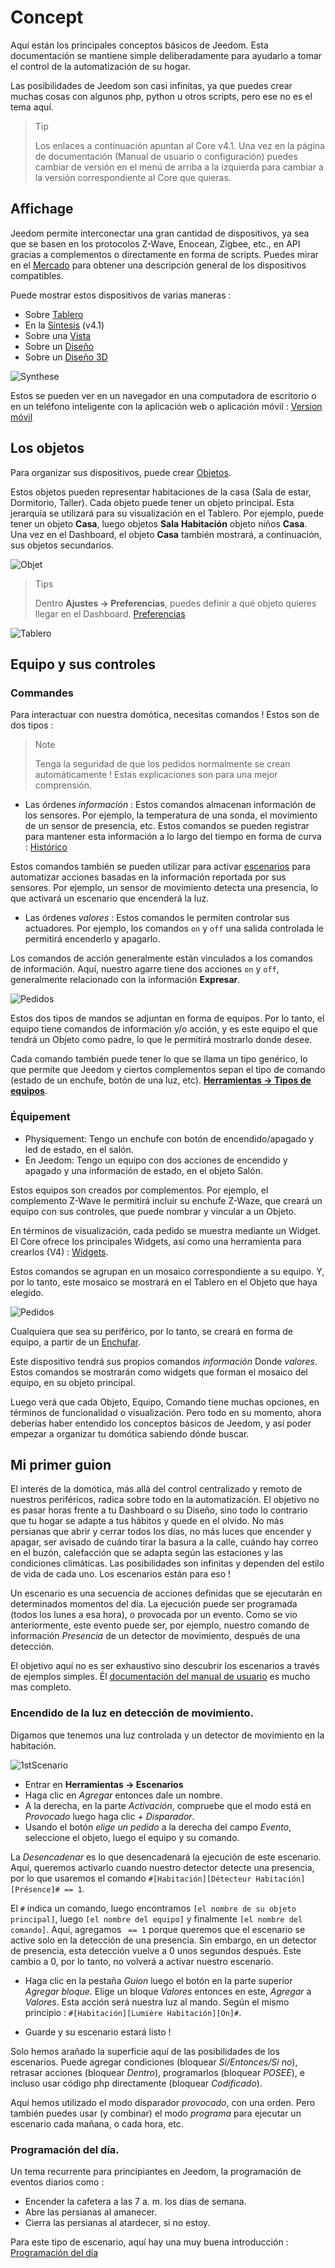 # Concept

Aquí están los principales conceptos básicos de Jeedom. Esta documentación se mantiene simple deliberadamente para ayudarlo a tomar el control de la automatización de su hogar.

Las posibilidades de Jeedom son casi infinitas, ya que puedes crear muchas cosas con algunos php, python u otros scripts, pero ese no es el tema aquí.

> Tip
>
> Los enlaces a continuación apuntan al Core v4.1. Una vez en la página de documentación (Manual de usuario o configuración) puedes cambiar de versión en el menú de arriba a la izquierda para cambiar a la versión correspondiente al Core que quieras.

## Affichage

Jeedom permite interconectar una gran cantidad de dispositivos, ya sea que se basen en los protocolos Z-Wave, Enocean, Zigbee, etc., en API gracias a complementos o directamente en forma de scripts. Puedes mirar en el [Mercado](https://market.jeedom.com/) para obtener una descripción general de los dispositivos compatibles.

Puede mostrar estos dispositivos de varias maneras :

- Sobre [Tablero](/es_ES/core/4.1/dashboard)
- En la [Síntesis](/es_ES/core/4.1/overview) (v4.1)
- Sobre una [Vista](/es_ES/core/4.1/view)
- Sobre un [Diseño](/es_ES/core/4.1/design)
- Sobre un [Diseño 3D](/es_ES/core/4.1/design3d)

![Synthese](images/concept-synthese.jpg)

Estos se pueden ver en un navegador en una computadora de escritorio o en un teléfono inteligente con la aplicación web o aplicación móvil : [Version móvil](/es_ES/mobile/index)

## Los objetos

Para organizar sus dispositivos, puede crear [Objetos](/es_ES/core/4.1/object).

Estos objetos pueden representar habitaciones de la casa (Sala de estar, Dormitorio, Taller). Cada objeto puede tener un objeto principal. Esta jerarquía se utilizará para su visualización en el Tablero. Por ejemplo, puede tener un objeto **Casa**, luego objetos **Sala** **Habitación** objeto niños **Casa**. Una vez en el Dashboard, el objeto **Casa** también mostrará, a continuación, sus objetos secundarios.

![Objet](images/concept-objet.jpg)

> Tips
>
> Dentro **Ajustes → Preferencias**, puedes definir a qué objeto quieres llegar en el Dashboard. [Preferencias](/es_ES/core/4.1/profils)

![Tablero](images/concept-dashboard.jpg)

## Equipo y sus controles

### Commandes

Para interactuar con nuestra domótica, necesitas comandos ! Estos son de dos tipos :

> Note
>
> Tenga la seguridad de que los pedidos normalmente se crean automáticamente ! Estas explicaciones son para una mejor comprensión.

- Las órdenes *información* :
Estos comandos almacenan información de los sensores. Por ejemplo, la temperatura de una sonda, el movimiento de un sensor de presencia, etc.
Estos comandos se pueden registrar para mantener esta información a lo largo del tiempo en forma de curva : [Histórico](/es_ES/core/4.1/history)

Estos comandos también se pueden utilizar para activar [escenarios](/es_ES/core/4.1/scenario) para automatizar acciones basadas en la información reportada por sus sensores. Por ejemplo, un sensor de movimiento detecta una presencia, lo que activará un escenario que encenderá la luz.

- Las órdenes *valores* :
Estos comandos le permiten controlar sus actuadores. Por ejemplo, los comandos ``on`` y ``off`` una salida controlada le permitirá encenderlo y apagarlo.

Los comandos de acción generalmente están vinculados a los comandos de información. Aquí, nuestro agarre tiene dos acciones ``on`` y ``off``, generalmente relacionado con la información **Expresar**.

![Pedidos](images/concept-commands.jpg)

Estos dos tipos de mandos se adjuntan en forma de equipos. Por lo tanto, el equipo tiene comandos de información y/o acción, y es este equipo el que tendrá un Objeto como padre, lo que le permitirá mostrarlo donde desee.

Cada comando también puede tener lo que se llama un tipo genérico, lo que permite que Jeedom y ciertos complementos sepan el tipo de comando (estado de un enchufe, botón de una luz, etc). [**Herramientas → Tipos de equipos**](/es_ES/core/4.2/types).

### Équipement

- Physiquement: Tengo un enchufe con botón de encendido/apagado y led de estado, en el salón.
- En Jeedom: Tengo un equipo con dos acciones de encendido y apagado y una información de estado, en el objeto Salón.

Estos equipos son creados por complementos. Por ejemplo, el complemento Z-Wave le permitirá incluir su enchufe Z-Waze, que creará un equipo con sus controles, que puede nombrar y vincular a un Objeto.

En términos de visualización, cada pedido se muestra mediante un Widget. El Core ofrece los principales Widgets, así como una herramienta para crearlos (V4) : [Widgets](/es_ES/core/4.1/widgets).

Estos comandos se agrupan en un mosaico correspondiente a su equipo. Y, por lo tanto, este mosaico se mostrará en el Tablero en el Objeto que haya elegido.

![Pedidos](images/concept-equipment.jpg)

Cualquiera que sea su periférico, por lo tanto, se creará en forma de equipo, a partir de un [Enchufar](/es_ES/core/4.1/plugin).

Este dispositivo tendrá sus propios comandos *información* Donde *valores*. Estos comandos se mostrarán como widgets que forman el mosaico del equipo, en su objeto principal.

Luego verá que cada Objeto, Equipo, Comando tiene muchas opciones, en términos de funcionalidad o visualización. Pero todo en su momento, ahora deberías haber entendido los conceptos básicos de Jeedom, y así poder empezar a organizar tu domótica sabiendo dónde buscar.

## Mi primer guion

El interés de la domótica, más allá del control centralizado y remoto de nuestros periféricos, radica sobre todo en la automatización. El objetivo no es pasar horas frente a tu Dashboard o su Diseño, sino todo lo contrario que tu hogar se adapte a tus hábitos y quede en el olvido. No más persianas que abrir y cerrar todos los días, no más luces que encender y apagar, ser avisado de cuándo tirar la basura a la calle, cuándo hay correo en el buzón, calefacción que se adapta según las estaciones y las condiciones climáticas. Las posibilidades son infinitas y dependen del estilo de vida de cada uno. Los escenarios están para eso !

Un escenario es una secuencia de acciones definidas que se ejecutarán en determinados momentos del día. La ejecución puede ser programada (todos los lunes a esa hora), o provocada por un evento. Como se vio anteriormente, este evento puede ser, por ejemplo, nuestro comando de información *Presencia* de un detector de movimiento, después de una detección.

El objetivo aquí no es ser exhaustivo sino descubrir los escenarios a través de ejemplos simples. Él [documentación del manual de usuario](/es_ES/core/4.1/scenario) es mucho mas completo.


### Encendido de la luz en detección de movimiento.

Digamos que tenemos una luz controlada y un detector de movimiento en la habitación.

![1stScenario](images/1stScenario.gif)

- Entrar en **Herramientas → Escenarios**
- Haga clic en *Agregar* entonces dale un nombre.
- A la derecha, en la parte *Activación*, compruebe que el modo está en *Provocado* luego haga clic *+ Disparador*.
- Usando el botón *elige un pedido* a la derecha del campo *Evento*, seleccione el objeto, luego el equipo y su comando.

La *Desencadenar* es lo que desencadenará la ejecución de este escenario. Aquí, queremos activarlo cuando nuestro detector detecte una presencia, por lo que usaremos el comando `#[Habitación][Détecteur Habitación][Présence]# == 1`.

El `#` indica un comando, luego encontramos `[el nombre de su objeto principal]`, luego `[el nombre del equipo]` y finalmente `[el nombre del comando]`. Aquí, agregamos ` == 1` porque queremos que el escenario se active solo en la detección de una presencia. Sin embargo, en un detector de presencia, esta detección vuelve a 0 unos segundos después. Este cambio a 0, por lo tanto, no volverá a activar nuestro escenario.

- Haga clic en la pestaña *Guion* luego el botón en la parte superior *Agregar bloque*. Elige un bloque *Valores* entonces en este, *Agregar* a *Valores*. Esta acción será nuestra luz al mando. Según el mismo principio : `#[Habitación][Lumière Habitación][On]#`.

- Guarde y su escenario estará listo !

Solo hemos arañado la superficie aquí de las posibilidades de los escenarios. Puede agregar condiciones (bloquear *Si/Entonces/Si no*), retrasar acciones (bloquear *Dentro*), programarlos (bloquear *POSEE*), e incluso usar código php directamente (bloquear *Codificado*).

Aquí hemos utilizado el modo disparador *provocado*, con una orden. Pero también puedes usar (y combinar) el modo *programa* para ejecutar un escenario cada mañana, o cada hora, etc.


### Programación del día.

Un tema recurrente para principiantes en Jeedom, la programación de eventos diarios como :

- Encender la cafetera a las 7 a. m. los días de semana.
- Abre las persianas al amanecer.
- Cierra las persianas al atardecer, si no estoy.

Para este tipo de escenario, aquí hay una muy buena introducción : [Programación del día](https://kiboost.github.io/jeedom_docs/jeedomV4Tips/Tutos/ProgDuJour/es_ES/)

